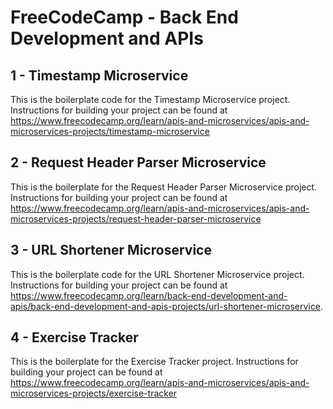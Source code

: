 # FreeCodeCamp - Back End Development and APIs

## 1 - Timestamp Microservice

This is the boilerplate code for the Timestamp Microservice project. Instructions for building your project can be found at <https://www.freecodecamp.org/learn/apis-and-microservices/apis-and-microservices-projects/timestamp-microservice>

## 2 - Request Header Parser Microservice

This is the boilerplate for the Request Header Parser Microservice project. Instructions for building your project can be found at <https://www.freecodecamp.org/learn/apis-and-microservices/apis-and-microservices-projects/request-header-parser-microservice>

## 3 - URL Shortener Microservice

This is the boilerplate code for the URL Shortener Microservice project. Instructions for building your project can be found at <https://www.freecodecamp.org/learn/back-end-development-and-apis/back-end-development-and-apis-projects/url-shortener-microservice>.

## 4 - Exercise Tracker

This is the boilerplate for the Exercise Tracker project. Instructions for building your project can be found at <https://www.freecodecamp.org/learn/apis-and-microservices/apis-and-microservices-projects/exercise-tracker>
